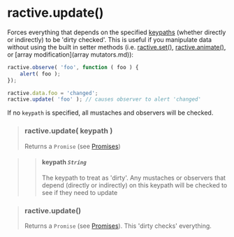 # ractive.update()


Forces everything that depends on the specified [keypaths](keypath.md) (whether directly or indirectly) to be 'dirty checked'. This is useful if you manipulate data without using the built in setter methods (i.e. [ractive.set()](ractive.set().md), [ractive.animate()](ractive.animate().md), or [array modification](array mutators.md)):

```js
ractive.observe( 'foo', function ( foo ) {
	alert( foo );
});

ractive.data.foo = 'changed';
ractive.update( 'foo' ); // causes observer to alert 'changed'
```

If no `keypath` is specified, all mustaches and observers will be checked.


> ### ractive.update( keypath )
> Returns a `Promise` (see [Promises](Promises.md))

> > #### **keypath** *`String`*
> > The keypath to treat as 'dirty'. Any mustaches or observers that depend (directly or indirectly) on this keypath will be checked to see if they need to update


> ### ractive.update()
> Returns a `Promise` (see [Promises](Promises.md)). This 'dirty checks' everything.
